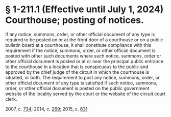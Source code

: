 # § 1-211.1 (Effective until July 1, 2024) Courthouse; posting of notices.

<p>If any notice, summons, order, or other official document of any type is required to be posted on or at the front door of a courthouse or on a public bulletin board at a courthouse, it shall constitute compliance with this requirement if the notice, summons, order, or other official document is posted with other such documents where such notice, summons, order or other official document is posted or at or near the principal public entrance to the courthouse in a location that is conspicuous to the public and approved by the chief judge of the circuit in which the courthouse is situated, or both. The requirement to post any notice, summons, order, or other official document of any type is satisfied if such notice, summons, order, or other official document is posted on the public government website of the locality served by the court or the website of the circuit court clerk.</p><p>2007, c. <a href='http://lis.virginia.gov/cgi-bin/legp604.exe?071+ful+CHAP0734'>734</a>; 2014, c. <a href='http://lis.virginia.gov/cgi-bin/legp604.exe?141+ful+CHAP0269'>269</a>; 2015, c. <a href='http://lis.virginia.gov/cgi-bin/legp604.exe?151+ful+CHAP0631'>631</a>.</p>